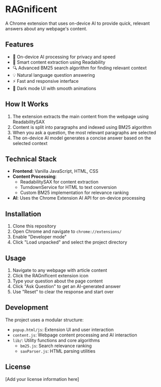 # RAGnificent

A Chrome extension that uses on-device AI to provide quick, relevant answers about any webpage's content.

## Features

- 🤖 On-device AI processing for privacy and speed
- 🎯 Smart content extraction using Readability
- 🔍 Advanced BM25 search algorithm for finding relevant context
- 💡 Natural language question answering
- ⚡ Fast and responsive interface
- 🎨 Dark mode UI with smooth animations

## How It Works

1. The extension extracts the main content from the webpage using ReadabilitySAX
2. Content is split into paragraphs and indexed using BM25 algorithm
3. When you ask a question, the most relevant paragraphs are selected
4. The on-device AI model generates a concise answer based on the selected context

## Technical Stack

- **Frontend**: Vanilla JavaScript, HTML, CSS
- **Content Processing**: 
  - ReadabilitySAX for content extraction
  - TurndownService for HTML to text conversion
  - Custom BM25 implementation for relevance ranking
- **AI**: Uses the Chrome Extension AI API for on-device processing

## Installation

1. Clone this repository
2. Open Chrome and navigate to `chrome://extensions/`
3. Enable "Developer mode"
4. Click "Load unpacked" and select the project directory

## Usage

1. Navigate to any webpage with article content
2. Click the RAGnificent extension icon
3. Type your question about the page content
4. Click "Ask Question" to get an AI-generated answer
5. Use "Reset" to clear the response and start over

## Development

The project uses a modular structure:
- `popup.html/js`: Extension UI and user interaction
- `content.js`: Webpage content processing and AI interaction
- `lib/`: Utility functions and core algorithms
  - `bm25.js`: Search relevance ranking
  - `saxParser.js`: HTML parsing utilities

## License

[Add your license information here]
